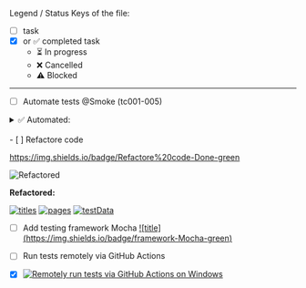 Legend / Status Keys of the file:
- [ ]  task
- [x] or ✅ completed task 
  - ⏳  In progress
  - ❌ Cancelled
  - ⚠️ Blocked
___

- [ ] Automate tests @Smoke (tc001-005)
<details><summary>✅ Automated:</summary>
TC-001: Successful login with valid credentials 

- Preconditions: The website saucedemo.com is open 
- Steps:
1. Enter standard_user in the Username field.
2. Enter secret_sauce in the Password field.
3. Click the Login button. 
- Expected Result:
The user is redirected to the products page (/inventory.html) with the heading "Products".

TC-002: Unsuccessful login with locked user
- Preconditions: The website saucedemo.com is open 
- Steps:
1. Enter locked_out_user in Username
2. Enter secret_sauce in Password
3. Click Login
- Expected Result: 
Error message "Sorry, this user has been locked out."

TC-003: Check presence of product list after login
- Preconditions: Login as standard_user
- Step: 1. Verify that multiple products are displayed
- Expected Result: Product list contains items with names and prices

TC-004: Logout from application
- Preconditions: Login as standard_user
- Steps:
1. Click the menu button
2. Click Logout
- Expected Result: 
User is redirected to login page

TC-005: Add item to cart and check badge
- Preconditions: Login as standard_user
- Steps: 
1. Click "Add to cart" for any item
2. Check the cart icon
- Expected Result: 
Cart icon shows badge with "1"
</details>




<br>
- [ ] Refactore code


https://img.shields.io/badge/Refactore%20code-Done-green

![Refactored](https://img.shields.io/badge/framework-[testData](39ffbe492f442c0f0b563c047ea96a5e0f503c9c)_[pages](3f91fc8c3162a5e17bd1585a2927e5b1f3bfdb94)_[titles](dd5741214c91e409f6c5062654e7f6277552082c)-green)


**Refactored:**

[![titles](https://img.shields.io/badge/some-titles-blue)](https://github.com/Olexandr29/Automation/tree/main/titles) 
[![pages](https://img.shields.io/badge/folder-pages-yellow)](https://github.com/Olexandr29/Automation/tree/main/pages)
[![testData](https://img.shields.io/badge/isolated-testData-blue)](https://github.com/Olexandr29/Automation/tree/main/data/testData.js)


- [ ] Add testing framework Mocha
[![title] (https://img.shields.io/badge/framework-Mocha-green)](https://github.com/Olexandr29/eCommerce_JS/commit/c76f77cba982e43cda830e8c71f9d7ee01990e9c)

- [ ] Run tests remotely via GitHub Actions
- [x] [![Remotely run tests via GitHub Actions on Windows](.github/workflows/tests.yml/badge.svg)](.github/workflows/tests.yml)
